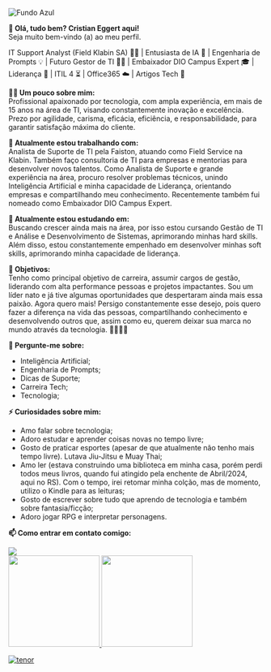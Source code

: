 ![Fundo Azul](https://github.com/user-attachments/assets/2b1a2f27-eb16-4311-93ae-0d739a81ded7)

**👋 Olá, tudo bem? Cristian Eggert aqui!**  
Seja muito bem-vindo (a) ao meu perfil.

IT Support Analyst (Field Klabin SA) 👨‍💻 | Entusiasta de IA 🤖 | Engenharia de Prompts 💡 | Futuro Gestor de TI 💼🚀 | Embaixador DIO Campus Expert 🎓 | Liderança 🎯 | ITIL 4 ⏳ | Office365 ☁️ | Artigos Tech 📝

**👨‍💻 Um pouco sobre mim:**  
Profissional apaixonado por tecnologia, com ampla experiência, em mais de 15 anos na área de TI, visando constantemente inovação e excelência. Prezo por agilidade, carisma, eficácia, eficiência, e responsabilidade, para garantir satisfação máxima do cliente.

**🔭 Atualmente estou trabalhando com:**  
Analista de Suporte de TI pela Faiston, atuando como Field Service na Klabin. Também faço consultoria de TI para empresas e mentorias para desenvolver novos talentos. Como Analista de Suporte e grande experiência na área, procuro resolver problemas técnicos, unindo Inteligência Artificial e minha capacidade de Liderança, orientando empresas e compartilhando meu conhecimento. Recentemente também fui nomeado como Embaixador DIO Campus Expert. 

**🌱 Atualmente estou estudando em:**  
Buscando crescer ainda mais na área, por isso estou cursando Gestão de TI e Análise e Desenvolvimento de Sistemas, aprimorando minhas hard skills. Além disso, estou constantemente empenhado em desenvolver minhas soft skills, aprimorando minha capacidade de liderança.

**🎯 Objetivos:**  
Tenho como principal objetivo de carreira, assumir cargos de gestão, liderando com alta performance pessoas e projetos impactantes. Sou um líder nato e já tive algumas oportunidades que despertaram ainda mais essa paixão. Agora quero mais! Persigo constantemente esse desejo, pois quero fazer a diferença na vida das pessoas, compartilhando conhecimento e desenvolvendo outros que, assim como eu, querem deixar sua marca no mundo através da tecnologia. 👨‍💻💼🚀

**💬 Pergunte-me sobre:**  
- Inteligência Artificial;
- Engenharia de Prompts;
- Dicas de Suporte;
- Carreira Tech;
- Tecnologia;

**⚡ Curiosidades sobre mim:**  
- Amo falar sobre tecnologia;
- Adoro estudar e aprender coisas novas no tempo livre;
- Gosto de praticar esportes (apesar de que atualmente não tenho mais tempo livre). Lutava Jiu-Jitsu e Muay Thai;
- Amo ler (estava construindo uma biblioteca em minha casa, porém perdi todos meus livros, quando fui atingido pela enchente de Abril/2024, aqui no RS). Com o tempo, irei retomar minha colção, mas de momento, utilizo o Kindle para as leituras;
- Gosto de escrever sobre tudo que aprendo de tecnologia e também sobre fantasia/ficção;
- Adoro jogar RPG e interpretar personagens.

**📫 Como entrar em contato comigo:**  
<div>
<a href="https://www.linkedin.com/in/seu-usuário-linkedln-aqui" target="_blank"><img loading="lazy" src="https://img.shields.io/badge/-LinkedIn-%230077B5?style=for-the-badge&logo=linkedin&logoColor=white" target="_blank"></a>   
</div>

<div>
<a href="https://github.com/Cristian-Eggert">
<img loading="lazy" height="180em" src="https://github-readme-stats.vercel.app/api/top-langs/?username=Cristian-Eggert&layout=compact&langs_count=7&theme=dracula"/>
<img loading="lazy" height="180em" src="https://github-readme-stats.vercel.app/api?username=Cristian-Eggert&show_icons=true&theme=dracula&include_all_commits=true&count_private=true"/>
</div>

![tenor](https://github.com/user-attachments/assets/5f215cfb-ec8e-4cd1-91f3-ffe99c11c642)

